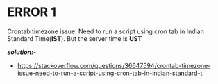 # ERROR 1
Crontab timezone issue. Need to run a script using cron tab in Indian Standard Time(**IST**). But the server time is **UST**

_**solution:-**_

- https://stackoverflow.com/questions/36647594/crontab-timezone-issue-need-to-run-a-script-using-cron-tab-in-indian-standard-t
